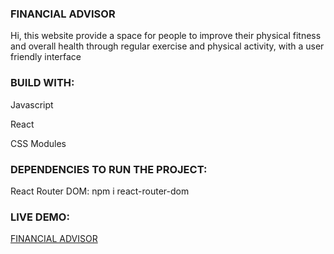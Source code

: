 ### FINANCIAL ADVISOR
<p>Hi, this website provide a space for people to improve their physical fitness and overall health through regular exercise and physical activity, with a user friendly interface</p>

### BUILD WITH:
<p>Javascript</p>
<p>React</p> 
<p>CSS Modules</p>

### DEPENDENCIES TO RUN THE PROJECT: 
<p>React Router DOM: npm i react-router-dom</p>

### LIVE DEMO: 
<a href="https://gym-as.vercel.app/" >FINANCIAL ADVISOR</a>
